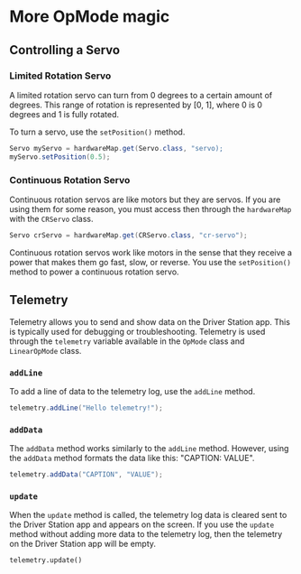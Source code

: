 # More OpMode magic

## Controlling a Servo

### Limited Rotation Servo

A limited rotation servo can turn from 0 degrees to a certain amount of degrees. This range of rotation is represented by \[0, 1\], where 0 is 0 degrees and 1 is fully rotated.

To turn a servo, use the `setPosition()` method.

```java
Servo myServo = hardwareMap.get(Servo.class, "servo);
myServo.setPosition(0.5);
```

### Continuous Rotation Servo

Continuous rotation servos are like motors but they are servos. If you are using them for some reason, you must access then through the `hardwareMap` with the `CRServo` class.

```java
Servo crServo = hardwareMap.get(CRServo.class, "cr-servo");
```

Continuous rotation servos work like motors in the sense that they receive a power that makes them go fast, slow, or reverse. You use the `setPosition()` method to power a continuous rotation servo.

## Telemetry

Telemetry allows you to send and show data on the Driver Station app. This is typically used for debugging or troubleshooting. Telemetry is used through the `telemetry` variable available in the `OpMode` class and `LinearOpMode` class.

### `addLine`

To add a line of data to the telemetry log, use the `addLine` method.

```java
telemetry.addLine("Hello telemetry!");
```

### `addData`

The `addData` method works similarly to the `addLine` method. However, using the `addData` method formats the data like this: "CAPTION: VALUE".

```java
telemetry.addData("CAPTION", "VALUE");
```

### `update`

When the `update` method is called, the telemetry log data is cleared sent to the Driver Station app and appears on the screen. If you use the `update` method without adding more data to the telemetry log, then the telemetry on the Driver Station app will be empty.

```text
telemetry.update()
```

